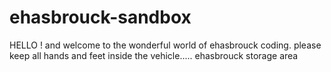# ehasbrouck-sandbox

HELLO ! and welcome to the wonderful world of ehasbrouck coding. please keep all hands and feet inside the vehicle.....
ehasbrouck storage area
